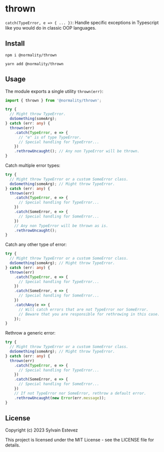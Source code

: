 # thrown

`catch(TypeError, e => { ... })`: Handle specific exceptions in Typescript like you would do in classic OOP languages.

## Install

`npm i @normality/thrown`

`yarn add @normality/thrown`

## Usage

The module exports a single utility `thrown(err)`:

```typescript
import { thrown } from '@normality/thrown';

try {
  // Might throw TypeError.
  doSomething(someArg);
} catch (err: any) {
  thrown(err)
    .catch(TypeError, e => {
      // "e" is of type TypeError.
      // Special handling for TypeError...
    })
    .rethrowUncaught(); // Any non TypeError will be thrown.
}
```

Catch multiple error types:

```typescript
try {
  // Might throw TypeError or a custom SomeError class.
  doSomething(someArg); // Might throw TypeError.
} catch (err: any) {
  thrown(err)
    .catch(TypeError, e => {
      // Special handling for TypeError...
    })
    .catch(SomeError, e => {
      // Special handling for SomeError...
    })
    // Any non TypeError will be thrown as is.
    .rethrowUncaught();
}
```

Catch any other type of error:

```typescript
try {
  // Might throw TypeError or a custom SomeError class.
  doSomething(someArg); // Might throw TypeError.
} catch (err: any) {
  thrown(err)
    .catch(TypeError, e => {
      // Special handling for TypeError...
    })
    .catch(SomeError, e => {
      // Special handling for SomeError...
    })
    .catchAny(e => {
      // Will catch errors that are not TypeError nor SomeError.
      // Beware that you are responsible for rethrowing in this case.
    });
}
```

Rethrow a generic error:

```typescript
try {
  // Might throw TypeError or a custom SomeError class.
  doSomething(someArg); // Might throw TypeError.
} catch (err: any) {
  thrown(err)
    .catch(TypeError, e => {
      // Special handling for TypeError...
    })
    .catch(SomeError, e => {
      // Special handling for SomeError...
    })
    // If not TypeError nor SomeError, rethrow a default error.
    .rethrowUncaught(new Error(err.message));
}
```

## License

Copyright (c) 2023 Sylvain Estevez

This project is licensed under the MIT License - see the LICENSE file for details.

